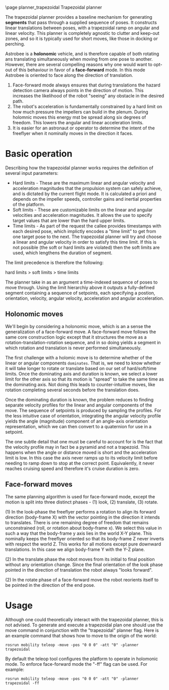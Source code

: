 \page planner_trapezoidal Trapezoidal planner

The trapezoidal planner provides a baseline mechanism for generating **segments** that pass through a supplied sequence of poses. It constructs linear translations between poses, with a trapezoidal ramp on angular and linear velocity. This planner is completely agnostic to clutter and keep-out zones, and so it is typically used for short moves, like those in docking or perching.

Astrobee is a **holonomic** vehicle, and is therefore capable of both rotating ans translating simultaneously when moving from one pose to another. However, there are several compelling reasons why one would want to opt-out of this behaviour in favor of a **face-forward** mode. In this mode Astrobee is oriented to face along the direction of translation.

1. Face-forward mode always ensures that during translations the hazard detection camera always points in the direction of motion. This increases the likelihood of the robot "seeing" any obstacle in the desired path.
2. The robot's acceleration is fundamentally constrained by a hard limit on how much pressure the impellers can build in the plenum. During holomnic moves this energy mst be spread along six degrees of freedom. This lowers the angular and linear acceleration limits.
3. It is easier for an astronaut or operator to determine the intent of the freeflyer when it nominally moves in the direction it faces.

# Basic operation

Describing how the trapezoidal planner works requires the definition of several input parameters:

* Hard limits - These are the maximum linear and angular velocity and acceleration magnitudes that the propulsion system can safely achieve, and is dictated by the current flight mode. It is calculated a priori and depends on the impeller speeds, controller gains and inertial properties of the platform.
* Soft limits - These are customizable limits on the linear and angular velocities and acceleration magnitudes. It allows the use to specify target values that are lower than the hard upper limits.
* Time limits - As part of the request the callee provides timestamps with each desired pose, which implictly encodes a "time limit" to get from one target pose to the next. The trapezoidal planner will try and choose a linear and angular velocity in order to satisfy this time limit. If this is not possible (the soft or hard limits are violated) then the soft limits are used, which lengthens the duration of segment.

The limit precedence is therefore the following:

  hard limits > soft limits > time limits

The planner take in as an argument a time-indexed sequence of poses to move through. Using the limit hierarchiy above it outputs a fully-defined segment containing a sequence of setpoints, each specifying a postion, orientation, velocity, angular velocity, acceleration and angular acceleration.

## Holonomic moves

We'll begin by considering a holonomic move, which is an a sense the generalization of a face-forward move. A face-forward move follows the same core construction logic except that it structures the move as a rotation-translation-rotation sequence, and in so doing yields a segment in which rotation and translation is never performed simultaneously.

The first challenge with a holomic move is to determine whether of the linear or angular components ```dominates```. That is, we need to know whether it will take longer to rotate or translate based on our set of hard/soft/time limits. Once the dominating axis and duration is known, we select a lower limit for the other axis so that its motion is "spread" to take the same time as the dominating axis. Not doing this leads to counter-intuitive moves, like rotation completing several seconds before the translation does.

Once the dominating duration is known, the problem reduces to finding separate velocity profiles for the linear and angular components of the move. The sequence of setpoints is produced by sampling the profiles. For the less intuitive case of orientation, integrating the angular velocity profile yields the angle (magnitude) component of an angle-axis orientation representation, which we can then convert to a quaternion for use in a setpoint.

The one subtle detail that one must be careful to account for is the fact that the velocity profile may in fact be a pyramid and not a trapezoid. This happens when the angle or distance moved is short and the acceleration limit is low. In this case the axis never ramps up to its velocity limit before needing to ramp down to stop at the correct point. Equivalently, it never reaches cruising speed and therefore it's cruise duration is zero.

## Face-forward moves

The same planning algorithm is used for face-forward mode, except the motion is split into three distinct phases - (1) look, (2) translate, (3) rotate.

(1) In the look-phase the freeflyer performs a rotation to align its forward direction (body-frame X) with the vector pointing in the direction it intends to translates. There is one remaining degree of freedom that remains unconstrained (roll, or rotation about body-frame x). We select this value in such a way that the body-frame y axis lies in the world X-Y plane. This nominally keeps the freeflyer oriented so that its body-frame Z never inverts with respect the world Z. This works for all motions except pure downward translations. In this case we align body-frame Y with the Y-Z plane.

(2) In the translate phase the robot moves from its initial to final position without any orientation change. Since the final orientation of the look phase pointed in the direction of translation the robot always "looks forward".

(2) In the rotate phase of a face-forward move the robot reorients itself to be pointed in the direction of the end pose. 

# Usage

Although one could theoretically interact with the trapezoidal planner, this is not advised. To generate and execute a trapezoidal plan one should use the move command in conjunction with the "trapezoidal" planner flag. Here is an example command that shows how to move to the origin of the world:

    rosrun mobility teleop -move -pos "0 0 0" -att "0" -planner trapezoidal

By default the teleop tool configures the platform to operate in holomonic mode. To enforce face-forward mode the "-ff" flag can be used. For example:

    rosrun mobility teleop -move -pos "0 0 0" -att "0" -planner trapezoidal -ff

